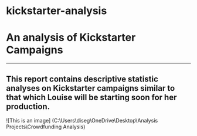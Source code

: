 # kickstarter-analysis
# An analysis of Kickstarter Campaigns 
---
This report contains descriptive statistic analyses on Kickstarter campaigns similar to that which Louise will be starting soon for her production. 
---
![This is an image] (C:\Users\diseg\OneDrive\Desktop\Analysis Projects\Crowdfunding Analysis)
